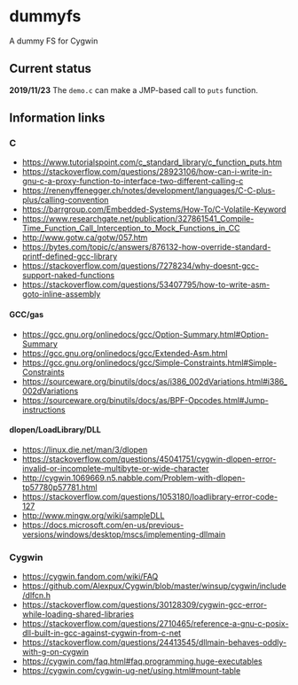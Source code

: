 # dummyfs
A dummy FS for Cygwin

## Current status

**2019/11/23**
The `demo.c` can make a JMP-based call to `puts` function.

## Information links

### C

* https://www.tutorialspoint.com/c_standard_library/c_function_puts.htm
* https://stackoverflow.com/questions/28923106/how-can-i-write-in-gnu-c-a-proxy-function-to-interface-two-different-calling-c
* https://renenyffenegger.ch/notes/development/languages/C-C-plus-plus/calling-convention
* https://barrgroup.com/Embedded-Systems/How-To/C-Volatile-Keyword
* https://www.researchgate.net/publication/327861541_Compile-Time_Function_Call_Interception_to_Mock_Functions_in_CC
* http://www.gotw.ca/gotw/057.htm
* https://bytes.com/topic/c/answers/876132-how-override-standard-printf-defined-gcc-library
* https://stackoverflow.com/questions/7278234/why-doesnt-gcc-support-naked-functions
* https://stackoverflow.com/questions/53407795/how-to-write-asm-goto-inline-assembly

#### GCC/gas

* https://gcc.gnu.org/onlinedocs/gcc/Option-Summary.html#Option-Summary
* https://gcc.gnu.org/onlinedocs/gcc/Extended-Asm.html
* https://gcc.gnu.org/onlinedocs/gcc/Simple-Constraints.html#Simple-Constraints
* https://sourceware.org/binutils/docs/as/i386_002dVariations.html#i386_002dVariations
* https://sourceware.org/binutils/docs/as/BPF-Opcodes.html#Jump-instructions

#### dlopen/LoadLibrary/DLL

* https://linux.die.net/man/3/dlopen
* https://stackoverflow.com/questions/45041751/cygwin-dlopen-error-invalid-or-incomplete-multibyte-or-wide-character
* http://cygwin.1069669.n5.nabble.com/Problem-with-dlopen-tp57780p57781.html
* https://stackoverflow.com/questions/1053180/loadlibrary-error-code-127
* http://www.mingw.org/wiki/sampleDLL
* https://docs.microsoft.com/en-us/previous-versions/windows/desktop/mscs/implementing-dllmain

### Cygwin

* https://cygwin.fandom.com/wiki/FAQ
* https://github.com/Alexpux/Cygwin/blob/master/winsup/cygwin/include/dlfcn.h
* https://stackoverflow.com/questions/30128309/cygwin-gcc-error-while-loading-shared-libraries
* https://stackoverflow.com/questions/2710465/reference-a-gnu-c-posix-dll-built-in-gcc-against-cygwin-from-c-net
* https://stackoverflow.com/questions/24413545/dllmain-behaves-oddly-with-g-on-cygwin
* https://cygwin.com/faq.html#faq.programming.huge-executables
* https://cygwin.com/cygwin-ug-net/using.html#mount-table
